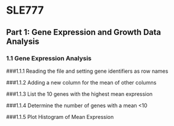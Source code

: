 # SLE777
## Part 1: Gene Expression and Growth Data Analysis
### 1.1 Gene Expression Analysis
###1.1.1 Reading the file and setting gene identifiers as row names


###1.1.2 Adding a new column for the mean of other columns


###1.1.3 List the 10 genes with the highest mean expression


###1.1.4 Determine the number of genes with a mean <10


###1.1.5  Plot Histogram of Mean Expression
